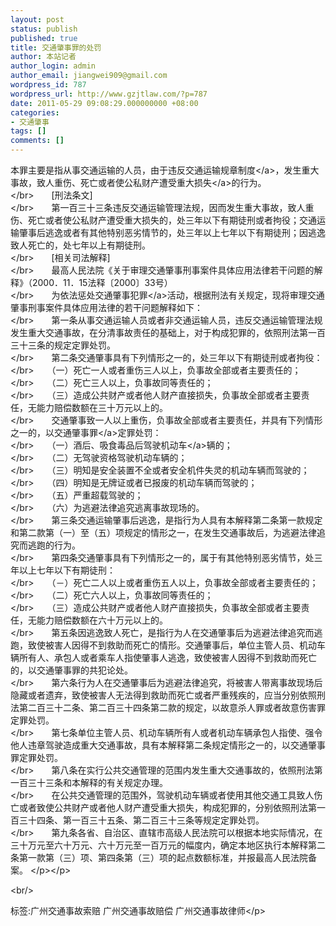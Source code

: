 ```yaml
---
layout: post
status: publish
published: true
title: 交通肇事罪的处罚
author: 本站记者
author_login: admin
author_email: jiangwei909@gmail.com
wordpress_id: 787
wordpress_url: http://www.gzjtlaw.com/?p=787
date: 2011-05-29 09:08:29.000000000 +08:00
categories:
- 交通肇事
tags: []
comments: []
---
```

<p><p>本罪主要是指从事交通运输的人员，由于违反<a>交通运输规章制度<&#47;a>，发生重大事故，致人重伤、死亡或者使公私财产遭受重大<a>损失<&#47;a>的行为。 <br><&#47;br>　　[刑法条文] <br><&#47;br>　　第一百三十三条违反交通运输管理法规，因而发生重大事故，致人重伤、死亡或者使公私财产遭受重大损失的，处三年以下有期徒刑或者拘役；交通运输肇事后逃逸或者有其他特别恶劣情节的，处三年以上七年以下有期徒刑；因逃逸致人死亡的，处七年以上有期徒刑。 <br><&#47;br>　　[相关司法解释] <br><&#47;br>　　最高人民法院《关于审理交通肇事刑事案件具体应用法律若干问题的解释》（2000．11．15法释〔2000〕33号） <br><&#47;br>　　为依法惩处交通肇事<a>犯罪<&#47;a>活动，根据刑法有关规定，现将审理交通肇事刑事案件具体应用法律的若干问题解释如下： <br><&#47;br>　　第一条从事交通运输人员或者非交通运输人员，违反交通运输管理法规发生重大交通事故，在分清事故责任的基础上，对于构成犯罪的，依照刑法第一百三十三条的规定定罪处罚。 <br><&#47;br>　　第二条交通肇事具有下列情形之一的，处三年以下有期徒刑或者拘役： <br><&#47;br>　　（一）死亡一人或者重伤三人以上，负事故全部或者主要责任的； <br><&#47;br>　　（二）死亡三人以上，负事故同等责任的； <br><&#47;br>　　（三）造成公共财产或者他人财产直接损失，负事故全部或者主要责任，无能力赔偿数额在三十万元以上的。 <br><&#47;br>　　交通肇事致一人以上重伤，负事故全部或者主要责任，并具有下列情形之一的，以<a>交通肇事罪<&#47;a>定罪处罚： <br><&#47;br>　　（一）酒后、吸食毒品后驾驶<a>机动车<&#47;a>辆的； <br><&#47;br>　　（二）无驾驶资格驾驶机动车辆的； <br><&#47;br>　　（三）明知是安全装置不全或者安全机件失灵的机动车辆而驾驶的； <br><&#47;br>　　（四）明知是无牌证或者已报废的机动车辆而驾驶的； <br><&#47;br>　　（五）严重超载驾驶的； <br><&#47;br>　　（六）为逃避法律追究逃离事故现场的。 <br><&#47;br>　　第三条交通运输肇事后逃逸，是指行为人具有本解释第二条第一款规定和第二款第（一）至（五）项规定的情形之一，在发生交通事故后，为逃避法律追究而逃跑的行为。 <br><&#47;br>　　第四条交通肇事具有下列情形之一的，属于有其他特别恶劣情节，处三年以上七年以下有期徒刑： <br><&#47;br>　　（－）死亡二人以上或者重伤五人以上，负事故全部或者主要责任的； <br><&#47;br>　　（二）死亡六人以上，负事故同等责任的； <br><&#47;br>　　（三）造成公共财产或者他人财产直接损失，负事故全部或者主要责任，无能力赔偿数额在六十万元以上的。 <br><&#47;br>　　第五条因逃逸致人死亡，是指行为人在交通肇事后为逃避法律追究而逃跑，致使被害人因得不到救助而死亡的情形。交通肇事后，单位主管人员、机动车辆所有人、承包人或者乘车人指使肇事人逃逸，致使被害人因得不到救助而死亡的，以交通肇事罪的共犯论处。 <br><&#47;br>　　第六条行为人在交通肇事后为逃避法律追究，将被害人带离事故现场后隐藏或者遗弃，致使被害人无法得到救助而死亡或者严重残疾的，应当分别依照刑法第二百三十二条、第二百三十四条第二款的规定，以故意杀人罪或者故意伤害罪定罪处罚。 <br><&#47;br>　　第七条单位主管人员、机动车辆所有人或者机动车辆承包人指使、强令他人违章驾驶造成重大交通事故，具有本解释第二条规定情形之一的，以交通肇事罪定罪处罚。 <br><&#47;br>　　第八条在实行公共交通管理的范围内发生重大交通事故的，依照刑法第一百三十三条和本解释的有关规定办理。 <br><&#47;br>　　在公共交通管理的范围外，驾驶机动车辆或者使用其他交通工具致人伤亡或者致使公共财产或者他人财产遭受重大损失，构成犯罪的，分别依照刑法第一百三十四条、第一百三十五条、第二百三十三条等规定定罪处罚。 <br><&#47;br>　　第九条各省、自治区、直辖市高级人民法院可以根据本地实际情况，在三十万元至六十万元、六十万元至一百万元的幅度内，确定本地区执行本解释第二条第一款第（三）项、第四条第（三）项的起点数额标准，并报最高人民法院备案。 <&#47;p><&#47;p><br&#47;><p>标签:广州交通事故索赔 广州交通事故赔偿 广州交通事故律师<&#47;p>
